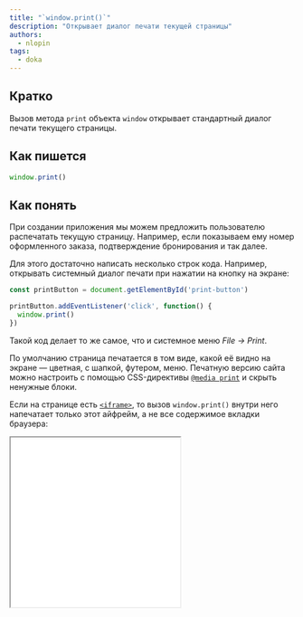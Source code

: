 ```yaml
---
title: "`window.print()`"
description: "Открывает диалог печати текущей страницы"
authors:
  - nlopin
tags:
  - doka
---
```


## Кратко

Вызов метода `print` объекта `window` открывает стандартный диалог печати текущего страницы.

## Как пишется

```js
window.print()
```

## Как понять

При создании приложения мы можем предложить пользователю распечатать текущую страницу. Например, если показываем ему номер оформленного заказа, подтверждение бронирования и так далее.

Для этого достаточно написать несколько строк кода. Например, открывать системный диалог печати при нажатии на кнопку на экране:

```js
const printButton = document.getElementById('print-button')

printButton.addEventListener('click', function() {
  window.print()
})
```

Такой код делает то же самое, что и системное меню _File → Print_.

По умолчанию страница печатается в том виде, какой её видно на экране — цветная, с шапкой, футером, меню. Печатную версию сайта можно настроить с помощью CSS-директивы [`@media print`](/css/media/) и скрыть ненужные блоки.

Если на странице есть [`<iframe>`](/html/iframe), то вызов `window.print()` внутри него напечатает только этот айфрейм, а не все содержимое вкладки браузера:

<iframe title="Программный вызов печати" src="demos/index.html" height="300"></iframe>
